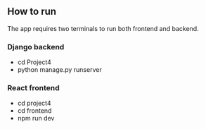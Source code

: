 
## How to run
The app requires two terminals to run both frontend and backend.

###  Django backend
- cd Project4
- python manage.py runserver

### React frontend
- cd project4
- cd frontend
- npm run dev